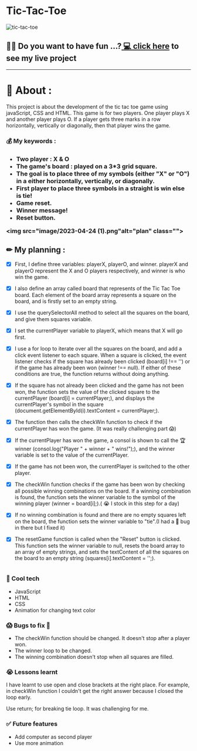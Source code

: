 # Tic-Tac-Toe

<img src="https://plus.unsplash.com/premium_photo-1671493286804-92cbe5ed1b6c?ixlib=rb-4.0.3&ixid=MnwxMjA3fDB8MHxwaG90by1wYWdlfHx8fGVufDB8fHx8&auto=format&fit=crop&w=1074&q=80" alt="tic-tac-toe" class="img1">
  
<h2> 🙋‍♀️ Do you want to have fun ...?<a href="https://afsharhadis123.github.io/tic-tac-toe/" class="">  💻 click here</a> to see my live project</h2>

-----------------------------------------------------------------------------------------------------------

<h1> 📝 About : </h1> 
 This project is about the development of the tic tac toe game using javaScript, CSS and HTML. This game is for two players. One player plays X and another player plays O. If a player gets three marks in a row horizontally, vertically or diagonally, then that player wins the game.

<h3> 💰 My keywords :<h3>

- Two player : X & O
- The game's board : played on a 3*3 grid square.
- The goal is to place three of my symbols (either "X" or "O") in a either horizontally, vertically, or diagonally.
- First player to place three symbols in a straight is win else is tie!
- Game reset.
- Winner message!
- Reset button. 

<img src="image/2023-04-24 (1).png"alt="plan" class="">

<h2> ✏ My planning :</h2>

 -  [X] First, I define three variables: playerX, playerO, and winner. playerX and playerO represent the X and O players respectively, and winner is who win the game.

 -  [X] I also define an array called board that represents of the Tic Tac Toe board. Each element of the board array represents a square on the board, and is firstly set to an empty string.

 -  [X] I use the querySelectorAll method to select all the squares on the board, and give them squares variable.

 -  [X] I set the currentPlayer variable to playerX, which means that X will go first.

 -  [X] I use a for loop to iterate over all the squares on the board, and add a click event listener to each square. When a square is clicked, the event listener checks if the square has already been clicked (board[i] !== '') or if the game has already been won (winner !== null). If either of these conditions are true, the function returns without doing anything.

 -  [X] If the square has not already been clicked and the game has not been won, the function sets the value of the clicked square to the currentPlayer (board[i] = currentPlayer;), and displays the currentPlayer's symbol in the square (document.getElementById(i).textContent = currentPlayer;).

 -  [X] The function then calls the checkWin function to check if the currentPlayer has won the game. (It was really challenging part 😱)

 -  [X] If the currentPlayer has won the game, a consol is shown to call the 🏆 winner (consol.log("Player " + winner  + " wins!");), and the winner variable is set to the value of the currentPlayer.

 -  [X] If the game has not been won, the currentPlayer is switched to the other player.

 -  [X] The checkWin function checks if the game has been won by checking all possible winning combinations on the board. If a winning combination is found, the function sets the winner variable to the symbol of the winning player (winner = board[i];).( 😭 I stock in this step for a day)

 -  [X] If no winning combination is found and there are no empty squares left on the board, the function sets the winner variable to "tie".(I had a 💩 bug in there but I fixed it)

 -  [X] The resetGame function is called when the "Reset" button is clicked. This function sets the winner variable to null, resets the board array to an array of empty strings, and sets the textContent of all the squares on the board to an empty string (squares[i].textContent = '';).

<img src="https://images.unsplash.com/photo-1432888498266-38ffec3eaf0a?ixlib=rb-4.0.3&ixid=MnwxMjA3fDB8MHxwaG90by1wYWdlfHx8fGVufDB8fHx8&auto=format&fit=crop&w=1474&q=80" alt="" class="img2">

<h3> 🚀 Cool tech </h3>

 - JavaScript
 - HTML 
 - CSS
 - Animation for changing text color
 

<h3> 😱 Bugs to fix 💩 </h3>

 - The checkWin function should be changed. It doesn't stop after a player won.
 - The winner loop to be changed. 
 - The winning combination doesn't stop when all squares are filled.


<h3> 😭 Lessons learnt </h3> 
 <p> I have learnt to use open and close brackets at the right place. For example, in checkWin function I couldn't get the right answer because I closed the loop early.</p>

 <p> Use return; for breaking tie loop. It was challenging for me.</p>


 <h3> ✅  Future features </h3>
 
  - Add computer as second player
  - Use more animation






